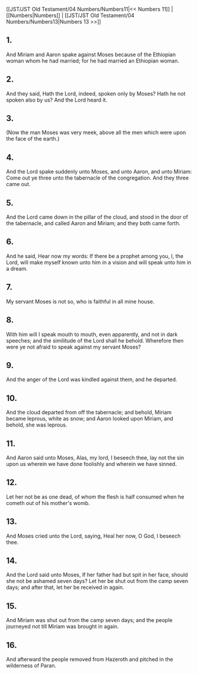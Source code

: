 [[JST/JST Old Testament/04 Numbers/Numbers11|<< Numbers 11]] | [[Numbers|Numbers]] | [[JST/JST Old Testament/04 Numbers/Numbers13|Numbers 13 >>]]
## 1.
And Miriam and Aaron spake against Moses because of the Ethiopian woman whom he had married; for he had married an Ethiopian woman.
## 2.
And they said, Hath the Lord, indeed, spoken only by Moses? Hath he not spoken also by us? And the Lord heard it.
## 3.
(Now the man Moses was very meek, above all the men which were upon the face of the earth.)
## 4.
And the Lord spake suddenly unto Moses, and unto Aaron, and unto Miriam: Come out ye three unto the tabernacle of the congregation. And they three came out.
## 5.
And the Lord came down in the pillar of the cloud, and stood in the door of the tabernacle, and called Aaron and Miriam; and they both came forth.
## 6.
And he said, Hear now my words: If there be a prophet among you, I, the Lord, will make myself known unto him in a vision and will speak unto him in a dream.
## 7.
My servant Moses is not so, who is faithful in all mine house.
## 8.
With him will I speak mouth to mouth, even apparently, and not in dark speeches; and the similitude of the Lord shall he behold. Wherefore then were ye not afraid to speak against my servant Moses?
## 9.
And the anger of the Lord was kindled against them, and he departed.
## 10.
And the cloud departed from off the tabernacle; and behold, Miriam became leprous, white as snow; and Aaron looked upon Miriam, and behold, she was leprous.
## 11.
And Aaron said unto Moses, Alas, my lord, I beseech thee, lay not the sin upon us wherein we have done foolishly and wherein we have sinned.
## 12.
Let her not be as one dead, of whom the flesh is half consumed when he cometh out of his mother\'s womb.
## 13.
And Moses cried unto the Lord, saying, Heal her now, O God, I beseech thee.
## 14.
And the Lord said unto Moses, If her father had but spit in her face, should she not be ashamed seven days? Let her be shut out from the camp seven days; and after that, let her be received in again.
## 15.
And Miriam was shut out from the camp seven days; and the people journeyed not till Miriam was brought in again.
## 16.
And afterward the people removed from Hazeroth and pitched in the wilderness of Paran.

